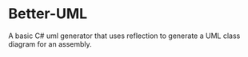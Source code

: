 # Better-UML

A basic C# uml generator that uses reflection to generate a UML class diagram for an assembly.
